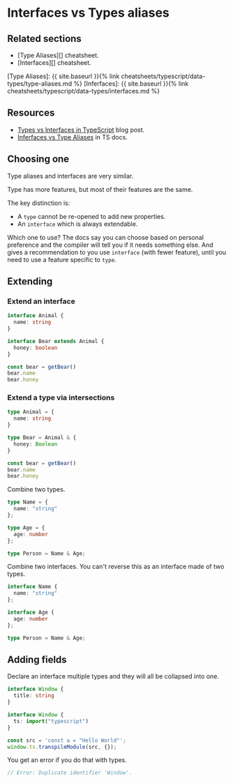 # Interfaces vs Types aliases


## Related sections

- [Type Aliases][] cheatsheet.
- [Interfaces][] cheatsheet.

[Type Aliases]: {{ site.baseurl }}{% link cheatsheets/typescript/data-types/type-aliases.md %}
[Inferfaces]: {{ site.baseurl }}{% link cheatsheets/typescript/data-types/interfaces.md %}


## Resources

- [Types vs Interfaces in TypeScript](https://blog.logrocket.com/types-vs-interfaces-in-typescript/) blog post.
- [Inferfaces vs Type Aliases](https://www.typescriptlang.org/docs/handbook/2/everyday-types.html#differences-between-type-aliases-and-interfaces) in TS docs.


## Choosing one

Type aliases and interfaces are very similar.

Type has more features, but most of their features are the same.

The key distinction is:

- A `type` cannot be re-opened to add new properties.
- An `interface` which is always extendable.

Which one to use? The docs say you can choose based on personal preference and the compiler will tell you if it needs something else.
And gives a recommendation to you use `interface` (with fewer feature), until you need to use a feature specific to `type`.


## Extending

### Extend an interface

```typescript
interface Animal {
  name: string
}

interface Bear extends Animal {
  honey: boolean
}

const bear = getBear()
bear.name
bear.honey
```

### Extend a type via intersections

```typescript
type Animal = {
  name: string
}

type Bear = Animal & {
  honey: Boolean
}

const bear = getBear()
bear.name
bear.honey
```

Combine two types.

```typescript
type Name = {
  name: "string"
};

type Age = {
  age: number
};

type Person = Name & Age;
```

Combine two interfaces. You can't reverse this as an interface made of two types.

```typescript
interface Name {
  name: "string"
};

interface Age {
  age: number
};

type Person = Name & Age;
```


## Adding fields

Declare an interface multiple types and they will all be collapsed into one.

```typescript
interface Window {
  title: string
}

interface Window {
  ts: import("typescript")
}

const src = 'const a = "Hello World"';
window.ts.transpileModule(src, {});
```

You get an error if you do that with types.

```typescript
// Error: Duplicate identifier 'Window'.
```
